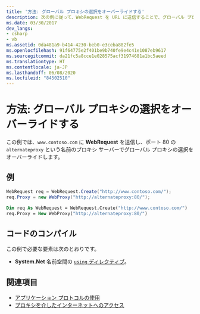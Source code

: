 ```yaml
---
title: '方法: グローバル プロキシの選択をオーバーライドする'
description: 次の例に従って、WebRequest を URL に送信することで、グローバル プロキシの選択をオーバーライドします。これにより、この選択がプロキシ サーバーでオーバーライドされます。
ms.date: 03/30/2017
dev_langs:
- csharp
- vb
ms.assetid: 0da481a9-b414-4230-beb0-e3ceba882fe5
ms.openlocfilehash: 91f64775e2f401be9b740fe9e4c41e1087eb9617
ms.sourcegitcommit: da21fc5a8cce1e028575acf31974681a1bc5aeed
ms.translationtype: HT
ms.contentlocale: ja-JP
ms.lasthandoff: 06/08/2020
ms.locfileid: "84502510"
---
```

# <a name="how-to-override-a-global-proxy-selection"></a>方法: グローバル プロキシの選択をオーバーライドする
この例では、`www.contoso.com` に **WebRequest** を送信し、ポート 80 の `alternateproxy` という名前のプロキシ サーバーでグローバル プロキシの選択をオーバーライドします。  
  
## <a name="example"></a>例  
  
```csharp  
WebRequest req = WebRequest.Create("http://www.contoso.com/");  
req.Proxy = new WebProxy("http://alternateproxy:80/");  
```  
  
```vb  
Dim req As WebRequest = WebRequest.Create("http://www.contoso.com/")  
req.Proxy = New WebProxy("http://alternateproxy:80/")  
```  
  
## <a name="compiling-the-code"></a>コードのコンパイル  
 この例で必要な要素は次のとおりです。  
  
- **System.Net** 名前空間の [`using` ディレクティブ](../../csharp/language-reference/keywords/using-directive.md)。  
  
## <a name="see-also"></a>関連項目

- [アプリケーション プロトコルの使用](using-application-protocols.md)
- [プロキシを介したインターネットへのアクセス](accessing-the-internet-through-a-proxy.md)
